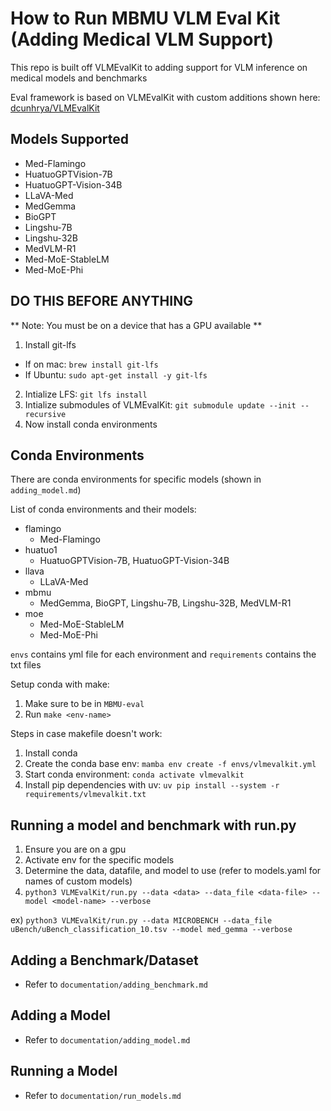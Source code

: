 # How to Run MBMU VLM Eval Kit (Adding Medical VLM Support)
This repo is built off VLMEvalKit to adding support for VLM inference on medical models and benchmarks

Eval framework is based on VLMEvalKit with custom additions shown here: [dcunhrya/VLMEvalKit](https://github.com/dcunhrya/VLMEvalKit)

## Models Supported
- Med-Flamingo
- HuatuoGPTVision-7B
- HuatuoGPT-Vision-34B
- LLaVA-Med
- MedGemma
- BioGPT
- Lingshu-7B
- Lingshu-32B
- MedVLM-R1
- Med-MoE-StableLM
- Med-MoE-Phi

## DO THIS BEFORE ANYTHING
** Note: You must be on a device that has a GPU available **
1) Install git-lfs
- If on mac: `brew install git-lfs`
- If Ubuntu: `sudo apt-get install -y git-lfs`
2) Intialize LFS: `git lfs install`
3) Intialize submodules of VLMEvalKit: `git submodule update --init --recursive`
4) Now install conda environments

## Conda Environments
There are conda environments for specific models (shown in `adding_model.md`)

List of conda environments and their models:
- flamingo
    - Med-Flamingo
- huatuo1
    - HuatuoGPTVision-7B, HuatuoGPT-Vision-34B
- llava
    - LLaVA-Med
- mbmu
    - MedGemma, BioGPT, Lingshu-7B, Lingshu-32B, MedVLM-R1
- moe
    - Med-MoE-StableLM
    - Med-MoE-Phi

`envs` contains yml file for each environment and `requirements` contains the txt files

Setup conda with make:

1) Make sure to be in `MBMU-eval`
2) Run `make <env-name>`


Steps in case makefile doesn't work:

1) Install conda
2) Create the conda base env: `mamba env create -f envs/vlmevalkit.yml`
3) Start conda environment: `conda activate vlmevalkit`
4) Install pip dependencies with uv: `uv pip install --system -r requirements/vlmevalkit.txt`

## Running a model and benchmark with run.py
1) Ensure you are on a gpu
2) Activate env for the specific models
3) Determine the data, datafile, and model to use (refer to models.yaml for names of custom models)
4) `python3 VLMEvalKit/run.py --data <data> --data_file <data-file> --model <model-name> --verbose`

ex) `python3 VLMEvalKit/run.py --data MICROBENCH --data_file uBench/uBench_classification_10.tsv --model med_gemma --verbose`



## Adding a Benchmark/Dataset
- Refer to `documentation/adding_benchmark.md`

## Adding a Model
- Refer to `documentation/adding_model.md`

## Running a Model
- Refer to `documentation/run_models.md`
